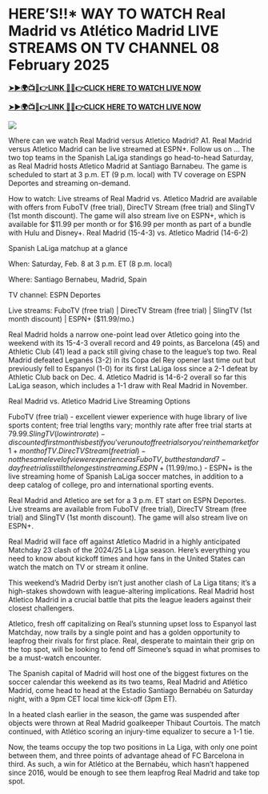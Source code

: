 # HERE’S!!* WAY TO WATCH Real Madrid vs Atlético Madrid LIVE STREAMS ON TV CHANNEL 08 February 2025


**[➤►🌍📺📱👉LINK 🔴✅👉CLICK HERE TO WATCH LIVE NOW](http://ultravibetv.com/soccer-pm-zit/?v=Jr+Git)**

**[➤►🌍📺📱👉LINK 🔴✅👉CLICK HERE TO WATCH LIVE NOW](http://ultravibetv.com/soccer-pm-zit/?v=Jr+Git)**

[![](https://blogger.googleusercontent.com/img/b/R29vZ2xl/AVvXsEgw86QcRTQHa_0UF_R0Ce_BfmEP5mTpVruRVIlWCPMMqp8oWxkzZavuKovDSK7oHt7t7csMbgy3jKUoCHU7kED_YXGoogHBc3NxSi3Jurev7bBa3b51d-V1n3mFx857KlyS0FiziJpcUdJgJFovmDw3IASQPNDjw8eVi3p9JbVffFfUQEfkj3-qYllz/s686/soccer.gif)](http://ultravibetv.com/soccer-pm-zit/?v=Jr+Git)

Where can we watch Real Madrid versus Atletico Madrid? A1. Real Madrid versus Atletico Madrid can be live streamed at ESPN+. Follow us on ... The two top teams in the Spanish LaLiga standings go head-to-head Saturday, as Real Madrid hosts Atletico Madrid at Santiago Barnabeu. The game is scheduled to start at 3 p.m. ET (9 p.m. local) with TV coverage on ESPN Deportes and streaming on-demand.

How to watch: Live streams of Real Madrid vs. Atletico Madrid are available with offers from FuboTV (free trial), DirecTV Stream (free trial) and SlingTV (1st month discount).
The game will also stream live on ESPN+, which is available for $11.99 per month or for $16.99 per month as part of a bundle with Hulu and Disney+.
Real Madrid (15-4-3) vs. Atletico Madrid (14-6-2)

Spanish LaLiga matchup at a glance

When: Saturday, Feb. 8 at 3 p.m. ET (8 p.m. local)

Where: Santiago Bernabeu, Madrid, Spain

TV channel: ESPN Deportes

Live streams: FuboTV (free trial) | DirecTV Stream (free trial) | SlingTV (1st month discount) | ESPN+ ($11.99/mo.)

Real Madrid holds a narrow one-point lead over Atletico going into the weekend with its 15-4-3 overall record and 49 points, as Barcelona (45) and Athletic Club (41) lead a pack still giving chase to the league’s top two. Real Madrid defeated Leganés (3-2) in its Copa del Rey opener last time out but previously fell to Espanyol (1-0) for its first LaLiga loss since a 2-1 defeat by Athletic Club back on Dec. 4. Atletico Madrid is 14-6-2 overall so far this LaLiga season, which includes a 1-1 draw with Real Madrid in November.

Real Madrid vs. Atletico Madrid Live Streaming Options

FuboTV (free trial) - excellent viewer experience with huge library of live sports content; free trial lengths vary; monthly rate after free trial starts at $79.99.
SlingTV (low intro rate) - discounted first month is best if you’ve run out of free trials or you’re in the market for 1+ month of TV.
DirecTV Stream (free trial) - not the same level of viewer experience as FuboTV, but the standard 7-day free trial is still the longest in streaming.
ESPN+ ($11.99/mo.) - ESPN+ is the live streaming home of Spanish LaLiga soccer matches, in addition to a deep catalog of college, pro and international sporting events.

Real Madrid and Atletico are set for a 3 p.m. ET start on ESPN Deportes. Live streams are available from FuboTV (free trial), DirecTV Stream (free trial) and SlingTV (1st month discount). The game will also stream live on ESPN+.

Real Madrid will face off against Atletico Madrid in a highly anticipated Matchday 23 clash of the 2024/25 La Liga season. Here’s everything you need to know about kickoff times and how fans in the United States can watch the match on TV or stream it online.

This weekend’s Madrid Derby isn’t just another clash of La Liga titans; it’s a high-stakes showdown with league-altering implications. Real Madrid host Atletico Madrid in a crucial battle that pits the league leaders against their closest challengers.

Atletico, fresh off capitalizing on Real’s stunning upset loss to Espanyol last Matchday, now trails by a single point and has a golden opportunity to leapfrog their rivals for first place. Real, desperate to maintain their grip on the top spot, will be looking to fend off Simeone’s squad in what promises to be a must-watch encounter.

The Spanish capital of Madrid will host one of the biggest fixtures on the soccer calendar this weekend as its two teams, Real Madrid and Atlético Madrid, come head to head at the Estadio Santiago Bernabéu on Saturday night, with a 9pm CET local time kick-off (3pm ET).

In a heated clash earlier in the season, the game was suspended after objects were thrown at Real Madrid goalkeeper Thibaut Courtois. The match continued, with Atlético scoring an injury-time equalizer to secure a 1-1 tie.

Now, the teams occupy the top two positions in La Liga, with only one point between them, and three points of advantage ahead of FC Barcelona in third. As such, a win for Atlético at the Bernabéu, which hasn’t happened since 2016, would be enough to see them leapfrog Real Madrid and take top spot.
